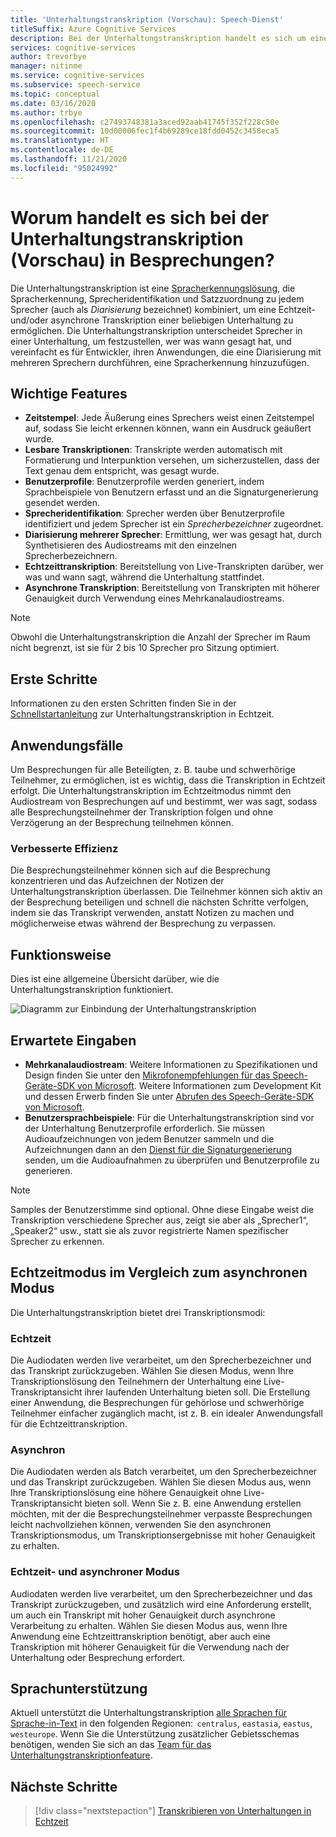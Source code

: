 ```yaml
---
title: 'Unterhaltungstranskription (Vorschau): Speech-Dienst'
titleSuffix: Azure Cognitive Services
description: Bei der Unterhaltungstranskription handelt es sich um eine Lösung für Besprechungen, die Erkennung, Sprecher-ID und Diarisierung miteinander kombiniert, um die Transkription einer beliebigen Unterhaltung zu ermöglichen.
services: cognitive-services
author: trevorbye
manager: nitinme
ms.service: cognitive-services
ms.subservice: speech-service
ms.topic: conceptual
ms.date: 03/16/2020
ms.author: trbye
ms.openlocfilehash: c27493748381a3aced92aab41745f352f228c50e
ms.sourcegitcommit: 10d00006fec1f4b69289ce18fdd0452c3458eca5
ms.translationtype: HT
ms.contentlocale: de-DE
ms.lasthandoff: 11/21/2020
ms.locfileid: "95024992"
---
```

# <a name="what-is-conversation-transcription-in-meetings-preview"></a>Worum handelt es sich bei der Unterhaltungstranskription (Vorschau) in Besprechungen?

Die Unterhaltungstranskription ist eine [Spracherkennungslösung](speech-to-text.md), die Spracherkennung, Sprecheridentifikation und Satzzuordnung zu jedem Sprecher (auch als _Diarisierung_ bezeichnet) kombiniert, um eine Echtzeit- und/oder asynchrone Transkription einer beliebigen Unterhaltung zu ermöglichen. Die Unterhaltungstranskription unterscheidet Sprecher in einer Unterhaltung, um festzustellen, wer was wann gesagt hat, und vereinfacht es für Entwickler, ihren Anwendungen, die eine Diarisierung mit mehreren Sprechern durchführen, eine Spracherkennung hinzuzufügen.

## <a name="key-features"></a>Wichtige Features

- **Zeitstempel**: Jede Äußerung eines Sprechers weist einen Zeitstempel auf, sodass Sie leicht erkennen können, wann ein Ausdruck geäußert wurde.
- **Lesbare Transkriptionen**: Transkripte werden automatisch mit Formatierung und Interpunktion versehen, um sicherzustellen, dass der Text genau dem entspricht, was gesagt wurde.
- **Benutzerprofile**: Benutzerprofile werden generiert, indem Sprachbeispiele von Benutzern erfasst und an die Signaturgenerierung gesendet werden.
- **Sprecheridentifikation**: Sprecher werden über Benutzerprofile identifiziert und jedem Sprecher ist ein _Sprecherbezeichner_ zugeordnet.
- **Diarisierung mehrerer Sprecher**: Ermittlung, wer was gesagt hat, durch Synthetisieren des Audiostreams mit den einzelnen Sprecherbezeichnern.
- **Echtzeittranskription**: Bereitstellung von Live-Transkripten darüber, wer was und wann sagt, während die Unterhaltung stattfindet.
- **Asynchrone Transkription**: Bereitstellung von Transkripten mit höherer Genauigkeit durch Verwendung eines Mehrkanalaudiostreams.

> [!NOTE]
> Obwohl die Unterhaltungstranskription die Anzahl der Sprecher im Raum nicht begrenzt, ist sie für 2 bis 10 Sprecher pro Sitzung optimiert.

## <a name="get-started"></a>Erste Schritte

Informationen zu den ersten Schritten finden Sie in der [Schnellstartanleitung](how-to-use-conversation-transcription.md) zur Unterhaltungstranskription in Echtzeit.

## <a name="use-cases"></a>Anwendungsfälle

Um Besprechungen für alle Beteiligten, z. B. taube und schwerhörige Teilnehmer, zu ermöglichen, ist es wichtig, dass die Transkription in Echtzeit erfolgt. Die Unterhaltungstranskription im Echtzeitmodus nimmt den Audiostream von Besprechungen auf und bestimmt, wer was sagt, sodass alle Besprechungsteilnehmer der Transkription folgen und ohne Verzögerung an der Besprechung teilnehmen können.

### <a name="improved-efficiency"></a>Verbesserte Effizienz

Die Besprechungsteilnehmer können sich auf die Besprechung konzentrieren und das Aufzeichnen der Notizen der Unterhaltungstranskription überlassen. Die Teilnehmer können sich aktiv an der Besprechung beteiligen und schnell die nächsten Schritte verfolgen, indem sie das Transkript verwenden, anstatt Notizen zu machen und möglicherweise etwas während der Besprechung zu verpassen.

## <a name="how-it-works"></a>Funktionsweise

Dies ist eine allgemeine Übersicht darüber, wie die Unterhaltungstranskription funktioniert.

![Diagramm zur Einbindung der Unterhaltungstranskription](media/scenarios/conversation-transcription-service.png)

## <a name="expected-inputs"></a>Erwartete Eingaben

- **Mehrkanalaudiostream**: Weitere Informationen zu Spezifikationen und Design finden Sie unter den [Mikrofonempfehlungen für das Speech-Geräte-SDK von Microsoft](./speech-devices-sdk-microphone.md). Weitere Informationen zum Development Kit und dessen Erwerb finden Sie unter [Abrufen des Speech-Geräte-SDK von Microsoft](./get-speech-devices-sdk.md).
- **Benutzersprachbeispiele**: Für die Unterhaltungstranskription sind vor der Unterhaltung Benutzerprofile erforderlich. Sie müssen Audioaufzeichnungen von jedem Benutzer sammeln und die Aufzeichnungen dann an den [Dienst für die Signaturgenerierung](https://aka.ms/cts/signaturegenservice) senden, um die Audioaufnahmen zu überprüfen und Benutzerprofile zu generieren.

> [!NOTE]
> Samples der Benutzerstimme sind optional. Ohne diese Eingabe weist die Transkription verschiedene Sprecher aus, zeigt sie aber als „Sprecher1“, „Speaker2“ usw., statt sie als zuvor registrierte Namen spezifischer Sprecher zu erkennen.


## <a name="real-time-vs-asynchronous"></a>Echtzeitmodus im Vergleich zum asynchronen Modus

Die Unterhaltungstranskription bietet drei Transkriptionsmodi:

### <a name="real-time"></a>Echtzeit

Die Audiodaten werden live verarbeitet, um den Sprecherbezeichner und das Transkript zurückzugeben. Wählen Sie diesen Modus, wenn Ihre Transkriptionslösung den Teilnehmern der Unterhaltung eine Live-Transkriptansicht ihrer laufenden Unterhaltung bieten soll. Die Erstellung einer Anwendung, die Besprechungen für gehörlose und schwerhörige Teilnehmer einfacher zugänglich macht, ist z. B. ein idealer Anwendungsfall für die Echtzeittranskription.

### <a name="asynchronous"></a>Asynchron

Die Audiodaten werden als Batch verarbeitet, um den Sprecherbezeichner und das Transkript zurückzugeben. Wählen Sie diesen Modus aus, wenn Ihre Transkriptionslösung eine höhere Genauigkeit ohne Live-Transkriptansicht bieten soll. Wenn Sie z. B. eine Anwendung erstellen möchten, mit der die Besprechungsteilnehmer verpasste Besprechungen leicht nachvollziehen können, verwenden Sie den asynchronen Transkriptionsmodus, um Transkriptionsergebnisse mit hoher Genauigkeit zu erhalten.

### <a name="real-time-plus-asynchronous"></a>Echtzeit- und asynchroner Modus

Audiodaten werden live verarbeitet, um den Sprecherbezeichner und das Transkript zurückzugeben, und zusätzlich wird eine Anforderung erstellt, um auch ein Transkript mit hoher Genauigkeit durch asynchrone Verarbeitung zu erhalten. Wählen Sie diesen Modus aus, wenn Ihre Anwendung eine Echtzeittranskription benötigt, aber auch eine Transkription mit höherer Genauigkeit für die Verwendung nach der Unterhaltung oder Besprechung erfordert.

## <a name="language-support"></a>Sprachunterstützung

Aktuell unterstützt die Unterhaltungstranskription [alle Sprachen für Sprache-in-Text](language-support.md#speech-to-text) in den folgenden Regionen:  `centralus`, `eastasia`, `eastus`, `westeurope`. Wenn Sie die Unterstützung zusätzlicher Gebietsschemas benötigen, wenden Sie sich an das [Team für das Unterhaltungstranskriptionfeature](mailto:CTSFeatureCrew@microsoft.com).

## <a name="next-steps"></a>Nächste Schritte

> [!div class="nextstepaction"]
> [Transkribieren von Unterhaltungen in Echtzeit](how-to-use-conversation-transcription.md)